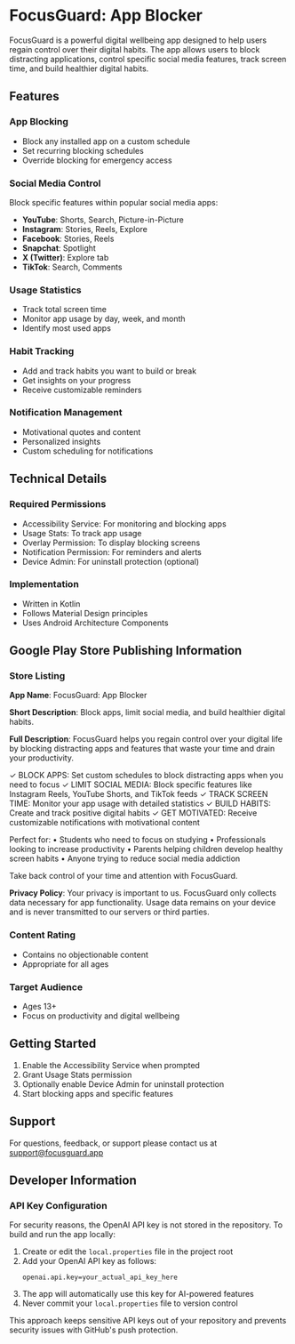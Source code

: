 # FocusGuard: App Blocker

FocusGuard is a powerful digital wellbeing app designed to help users regain control over their digital habits. The app allows users to block distracting applications, control specific social media features, track screen time, and build healthier digital habits.

## Features

### App Blocking
- Block any installed app on a custom schedule
- Set recurring blocking schedules
- Override blocking for emergency access

### Social Media Control
Block specific features within popular social media apps:
- **YouTube**: Shorts, Search, Picture-in-Picture
- **Instagram**: Stories, Reels, Explore
- **Facebook**: Stories, Reels
- **Snapchat**: Spotlight
- **X (Twitter)**: Explore tab
- **TikTok**: Search, Comments

### Usage Statistics
- Track total screen time 
- Monitor app usage by day, week, and month
- Identify most used apps

### Habit Tracking
- Add and track habits you want to build or break
- Get insights on your progress
- Receive customizable reminders

### Notification Management
- Motivational quotes and content
- Personalized insights
- Custom scheduling for notifications

## Technical Details

### Required Permissions
- Accessibility Service: For monitoring and blocking apps
- Usage Stats: To track app usage
- Overlay Permission: To display blocking screens
- Notification Permission: For reminders and alerts
- Device Admin: For uninstall protection (optional)

### Implementation
- Written in Kotlin
- Follows Material Design principles
- Uses Android Architecture Components

## Google Play Store Publishing Information

### Store Listing

**App Name**: FocusGuard: App Blocker

**Short Description**:
Block apps, limit social media, and build healthier digital habits.

**Full Description**:
FocusGuard helps you regain control over your digital life by blocking distracting apps and features that waste your time and drain your productivity.

✓ BLOCK APPS: Set custom schedules to block distracting apps when you need to focus
✓ LIMIT SOCIAL MEDIA: Block specific features like Instagram Reels, YouTube Shorts, and TikTok feeds
✓ TRACK SCREEN TIME: Monitor your app usage with detailed statistics
✓ BUILD HABITS: Create and track positive digital habits
✓ GET MOTIVATED: Receive customizable notifications with motivational content

Perfect for:
• Students who need to focus on studying
• Professionals looking to increase productivity
• Parents helping children develop healthy screen habits
• Anyone trying to reduce social media addiction

Take back control of your time and attention with FocusGuard.

**Privacy Policy**:
Your privacy is important to us. FocusGuard only collects data necessary for app functionality. Usage data remains on your device and is never transmitted to our servers or third parties.

### Content Rating
- Contains no objectionable content
- Appropriate for all ages

### Target Audience
- Ages 13+
- Focus on productivity and digital wellbeing

## Getting Started

1. Enable the Accessibility Service when prompted
2. Grant Usage Stats permission
3. Optionally enable Device Admin for uninstall protection
4. Start blocking apps and specific features

## Support

For questions, feedback, or support please contact us at support@focusguard.app 

## Developer Information

### API Key Configuration
For security reasons, the OpenAI API key is not stored in the repository. To build and run the app locally:

1. Create or edit the `local.properties` file in the project root
2. Add your OpenAI API key as follows:
   ```
   openai.api.key=your_actual_api_key_here
   ```
3. The app will automatically use this key for AI-powered features
4. Never commit your `local.properties` file to version control

This approach keeps sensitive API keys out of your repository and prevents security issues with GitHub's push protection. 